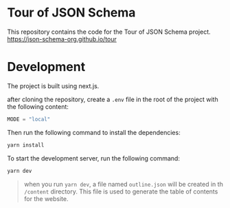 # Tour of JSON Schema

This repository contains the code for the Tour of JSON Schema project.
https://json-schema-org.github.io/tour

# Development

The project is built using next.js.

after cloning the repository, create a `.env` file in the root of the project with the following content:

```python
MODE = "local"
```

Then run the following command to install the dependencies:

```bash
yarn install
```

To start the development server, run the following command:

```bash
yarn dev
```

> when you run `yarn dev`, a file named `outline.json` will be created in th `/content` directory. This file is used to generate the table of contents for the website.
